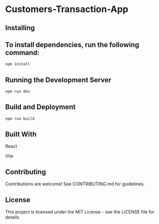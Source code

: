 # Customers-Transaction-App

## Installing


## To install dependencies, run the following command:

```bash
npm install
```
## Running the Development Server

```bash
npm run dev
```
## Build and Deployment

```bash
npm run build
```

## Built With

React

Vite

## Contributing
Contributions are welcome! See CONTRIBUTING.md for guidelines.

## License
This project is licensed under the MIT License - see the LICENSE file for details.
